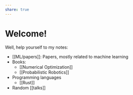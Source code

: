 ```yaml
---
share: true
---
```


# Welcome!

Well, help yourself to my notes:

- [[ML/papers]]: Papers, mostly related to machine learning
- Books:
  - [[Numerical Optimization]]
  - [[Probabilistic Robotics]]
- Programming languages
  - [[Rust]]
- Random [[talks]]
